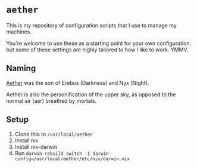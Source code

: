 # `aether`

This is my repository of configuration scripts that I use to manage my machines.

You're welcome to use these as a starting point for your own configuration, but
some of these settings are highly tailored to how I like to work. YMMV.

## Naming

[Aether](https://en.wikipedia.org/wiki/Aether_(mythology)) was the son of Erebus
(Darkness) and Nyx (Night).

Aether is also the personification of the upper sky, as opposed to the normal
air (aer) breathed by mortals.

## Setup

1. Clone this to `/usr/local/aether`
2. Install nix
3. Install nix-darwin
4. Run `darwin-rebuild switch -I darwin-config=/usr/local/aether/etc/nix/darwin.nix`
